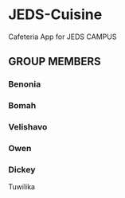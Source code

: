 # JEDS-Cuisine
 Cafeteria App for JEDS CAMPUS

## GROUP MEMBERS
### Benonia
### Bomah
### Velishavo
### Owen
### Dickey
Tuwilika 
